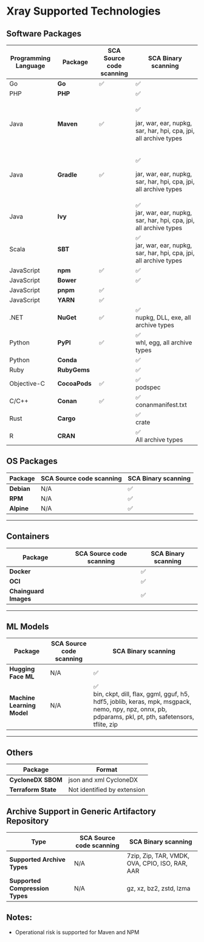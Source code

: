 # Xray Supported Technologies

## Software Packages

<table data-full-width="true"><thead><tr><th width="189">Programming Language</th><th width="154">Package</th><th width="202">SCA Source code scanning</th><th width="464">SCA Binary scanning</th></tr></thead><tbody><tr><td>Go</td><td><strong>Go</strong></td><td><span data-gb-custom-inline data-tag="emoji" data-code="2705">✅</span></td><td><span data-gb-custom-inline data-tag="emoji" data-code="2705">✅</span> </td></tr><tr><td>PHP</td><td><strong>PHP</strong></td><td></td><td><span data-gb-custom-inline data-tag="emoji" data-code="2705">✅</span></td></tr><tr><td>Java</td><td><strong>Maven</strong></td><td><span data-gb-custom-inline data-tag="emoji" data-code="2705">✅</span></td><td><p><span data-gb-custom-inline data-tag="emoji" data-code="2705">✅</span> </p><p>jar, war, ear, nupkg, sar, har, hpi, cpa, jpi, all archive types</p></td></tr><tr><td>Java</td><td><strong>Gradle</strong></td><td><span data-gb-custom-inline data-tag="emoji" data-code="2705">✅</span></td><td><p><span data-gb-custom-inline data-tag="emoji" data-code="2705">✅</span></p><p>jar, war, ear, nupkg, sar, har, hpi, cpa, jpi, all archive types</p></td></tr><tr><td>Java</td><td><strong>Ivy</strong></td><td></td><td><span data-gb-custom-inline data-tag="emoji" data-code="2705">✅</span><br>jar, war, ear, nupkg, sar, har, hpi, cpa, jpi, all archive types</td></tr><tr><td>Scala</td><td><strong>SBT</strong></td><td></td><td><span data-gb-custom-inline data-tag="emoji" data-code="2705">✅</span><br>jar, war, ear, nupkg, sar, har, hpi, cpa, jpi, all archive types</td></tr><tr><td>JavaScript</td><td><strong>npm</strong></td><td><span data-gb-custom-inline data-tag="emoji" data-code="2705">✅</span></td><td><span data-gb-custom-inline data-tag="emoji" data-code="2705">✅</span></td></tr><tr><td>JavaScript</td><td><strong>Bower</strong></td><td></td><td><span data-gb-custom-inline data-tag="emoji" data-code="2705">✅</span></td></tr><tr><td>JavaScript</td><td><strong>pnpm</strong></td><td><span data-gb-custom-inline data-tag="emoji" data-code="2705">✅</span></td><td></td></tr><tr><td>JavaScript</td><td><strong>YARN</strong></td><td><span data-gb-custom-inline data-tag="emoji" data-code="2705">✅</span></td><td></td></tr><tr><td>.NET</td><td><strong>NuGet</strong></td><td><span data-gb-custom-inline data-tag="emoji" data-code="2705">✅</span></td><td><span data-gb-custom-inline data-tag="emoji" data-code="2705">✅</span><br>nupkg, DLL, exe, all archive types</td></tr><tr><td>Python</td><td><strong>PyPI</strong></td><td><span data-gb-custom-inline data-tag="emoji" data-code="2705">✅</span></td><td><span data-gb-custom-inline data-tag="emoji" data-code="2705">✅</span><br>whl, egg, all archive types</td></tr><tr><td>Python</td><td><strong>Conda</strong></td><td></td><td><span data-gb-custom-inline data-tag="emoji" data-code="2705">✅</span></td></tr><tr><td>Ruby</td><td><strong>RubyGems</strong></td><td></td><td><span data-gb-custom-inline data-tag="emoji" data-code="2705">✅</span></td></tr><tr><td>Objective-C</td><td><strong>CocoaPods</strong></td><td><span data-gb-custom-inline data-tag="emoji" data-code="2705">✅</span></td><td><span data-gb-custom-inline data-tag="emoji" data-code="2705">✅</span><br>podspec</td></tr><tr><td>C/C++</td><td><strong>Conan</strong></td><td><span data-gb-custom-inline data-tag="emoji" data-code="2705">✅</span></td><td><span data-gb-custom-inline data-tag="emoji" data-code="2705">✅</span><br>conanmanifest.txt</td></tr><tr><td>Rust</td><td><strong>Cargo</strong></td><td></td><td><span data-gb-custom-inline data-tag="emoji" data-code="2705">✅</span><br>crate</td></tr><tr><td>R</td><td><strong>CRAN</strong></td><td></td><td><span data-gb-custom-inline data-tag="emoji" data-code="2705">✅</span><br>All archive types</td></tr></tbody></table>

## OS Packages

<table data-full-width="true"><thead><tr><th>Package</th><th>SCA Source code scanning</th><th>SCA Binary scanning</th></tr></thead><tbody><tr><td><strong>Debian</strong></td><td>N/A</td><td><span data-gb-custom-inline data-tag="emoji" data-code="2705">✅</span></td></tr><tr><td><strong>RPM</strong></td><td>N/A</td><td><span data-gb-custom-inline data-tag="emoji" data-code="2705">✅</span></td></tr><tr><td><strong>Alpine</strong></td><td>N/A</td><td><span data-gb-custom-inline data-tag="emoji" data-code="2705">✅</span></td></tr></tbody></table>

***

## Containers

<table data-full-width="true"><thead><tr><th>Package</th><th>SCA Source code scanning</th><th>SCA Binary scanning</th></tr></thead><tbody><tr><td><strong>Docker</strong></td><td></td><td><span data-gb-custom-inline data-tag="emoji" data-code="2705">✅</span></td></tr><tr><td><strong>OCI</strong></td><td></td><td><span data-gb-custom-inline data-tag="emoji" data-code="2705">✅</span></td></tr><tr><td><strong>Chainguard Images</strong></td><td></td><td><span data-gb-custom-inline data-tag="emoji" data-code="2705">✅</span></td></tr></tbody></table>

***

## ML Models

<table data-full-width="true"><thead><tr><th>Package</th><th>SCA Source code scanning</th><th>SCA Binary scanning</th></tr></thead><tbody><tr><td><strong>Hugging Face ML</strong></td><td>N/A</td><td><span data-gb-custom-inline data-tag="emoji" data-code="2705">✅</span></td></tr><tr><td><strong>Machine Learning Model</strong></td><td>N/A</td><td><span data-gb-custom-inline data-tag="emoji" data-code="2705">✅</span><br>bin, ckpt, dill, flax, ggml, gguf, h5, hdf5, joblib, keras, mpk, msgpack, nemo, npy, npz, onnx, pb, pdparams, pkl, pt, pth, safetensors, tflite, zip</td></tr></tbody></table>

***

## Others

<table data-full-width="true"><thead><tr><th>Package</th><th>Format</th></tr></thead><tbody><tr><td><strong>CycloneDX SBOM</strong></td><td>json and xml CycloneDX</td></tr><tr><td><strong>Terraform State</strong></td><td>Not identified by extension</td></tr></tbody></table>

## Archive Support in Generic Artifactory Repository

| Type                            | SCA Source code scanning | SCA Binary scanning                            |
| ------------------------------- | ------------------------ | ---------------------------------------------- |
| **Supported Archive Types**     | N/A                      | 7zip, Zip, TAR, VMDK, OVA, CPIO, ISO, RAR, AAR |
| **Supported Compression Types** | N/A                      | gz, xz, bz2, zstd, lzma                        |

## Notes:

* Operational risk is supported for Maven and NPM
